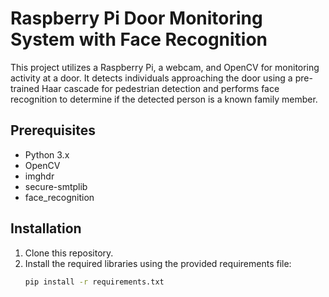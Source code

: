 # Raspberry Pi Door Monitoring System with Face Recognition

This project utilizes a Raspberry Pi, a webcam, and OpenCV for monitoring activity at a door. It detects individuals approaching the door using a pre-trained Haar cascade for pedestrian detection and performs face recognition to determine if the detected person is a known family member.

## Prerequisites

- Python 3.x
- OpenCV
- imghdr
- secure-smtplib
- face_recognition

## Installation

1. Clone this repository.
2. Install the required libraries using the provided requirements file:
   ```bash
   pip install -r requirements.txt
